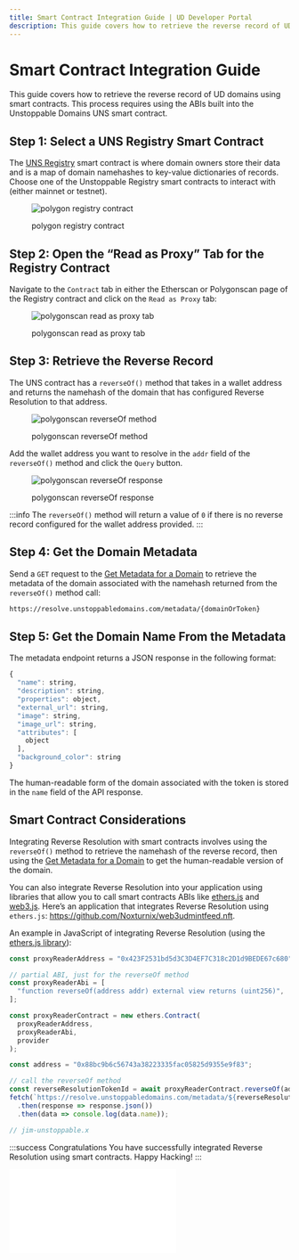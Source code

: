```yaml
---
title: Smart Contract Integration Guide | UD Developer Portal
description: This guide covers how to retrieve the reverse record of UD domains using smart contracts. This process requires using the ABIs built into the Unstoppable Domains UNS smart contract.
---
```


# Smart Contract Integration Guide

This guide covers how to retrieve the reverse record of UD domains using smart contracts. This process requires using the ABIs built into the Unstoppable Domains UNS smart contract.

## Step 1: Select a UNS Registry Smart Contract

The [UNS Registry](/developer-toolkit/reference/smart-contracts/uns-smart-contracts.md#unsregistry) smart contract is where domain owners store their data and is a map of domain namehashes to key-value dictionaries of records. Choose one of the Unstoppable Registry smart contracts to interact with (either mainnet or testnet).

<figure>

![polygon registry contract](/images/polygon-registry-contract.png)

<figcaption>polygon registry contract</figcaption>
</figure>

## Step 2: Open the “Read as Proxy” Tab for the Registry Contract

Navigate to the `Contract` tab in either the Etherscan or Polygonscan page of the Registry contract and click on the `Read as Proxy` tab:

<figure>

![polygonscan read as proxy tab](/images/polygonscan-read-as-proxy.png)

<figcaption>polygonscan read as proxy tab</figcaption>
</figure>

## Step 3: Retrieve the Reverse Record

The UNS contract has a `reverseOf()` method that takes in a wallet address and returns the namehash of the domain that has configured Reverse Resolution to that address.

<figure>

![polygonscan reverseOf method](/images/reverse-of-abi.png '#width=50%')

<figcaption>polygonscan reverseOf method</figcaption>
</figure>

Add the wallet address you want to resolve in the `addr` field of the `reverseOf()` method and click the `Query` button.

<figure>

![polygonscan reverseOf response](/images/reverse-of-abi-response.png)

<figcaption>polygonscan reverseOf response</figcaption>
</figure>

:::info
The `reverseOf()` method will return a value of `0` if there is no reverse record configured for the wallet address provided.
:::

## Step 4: Get the Domain Metadata

Send a `GET` request to the [Get Metadata for a Domain](/developer-toolkit/resolution-integration-methods/resolution-service/endpoints/get-metadata-for-a-domain.md) to retrieve the metadata of the domain associated with the namehash returned from the `reverseOf()` method call:

```bash
https://resolve.unstoppabledomains.com/metadata/{domainOrToken}
```

## Step 5: Get the Domain Name From the Metadata

The metadata endpoint returns a JSON response in the following format:

```javascript
{
  "name": string,
  "description": string,
  "properties": object,
  "external_url": string,
  "image": string,
  "image_url": string,
  "attributes": [
    object
  ],
  "background_color": string
}
```

The human-readable form of the domain associated with the token is stored in the `name` field of the API response.

## Smart Contract Considerations

Integrating Reverse Resolution with smart contracts involves using the `reverseOf()` method to retrieve the namehash of the reverse record, then using the [Get Metadata for a Domain](/developer-toolkit/resolution-integration-methods/resolution-service/endpoints/get-metadata-for-a-domain.md) to get the human-readable version of the domain.

You can also integrate Reverse Resolution into your application using libraries that allow you to call smart contracts ABIs like [ethers.js](https://github.com/ethers-io/ethers.js/) and [web3.js](https://github.com/ChainSafe/web3.js). Here’s an application that integrates Reverse Resolution using `ethers.js`: <https://github.com/Noxturnix/web3udmintfeed.nft>.

An example in JavaScript of integrating Reverse Resolution (using the [ethers.js library](https://www.npmjs.com/package/ethers)):

```javascript
const proxyReaderAddress = "0x423F2531bd5d3C3D4EF7C318c2D1d9BEDE67c680";

// partial ABI, just for the reverseOf method
const proxyReaderAbi = [
  "function reverseOf(address addr) external view returns (uint256)",
];

const proxyReaderContract = new ethers.Contract(
  proxyReaderAddress,
  proxyReaderAbi,
  provider
);

const address = "0x88bc9b6c56743a38223335fac05825d9355e9f83";

// call the reverseOf method
const reverseResolutionTokenId = await proxyReaderContract.reverseOf(address);
fetch(`https://resolve.unstoppabledomains.com/metadata/${reverseResolutionTokenId}`)
  .then(response => response.json())
  .then(data => console.log(data.name));

// jim-unstoppable.x
```

:::success Congratulations
You have successfully integrated Reverse Resolution using smart contracts. Happy Hacking!
:::

<embed src="/snippets/_discord.md" />
